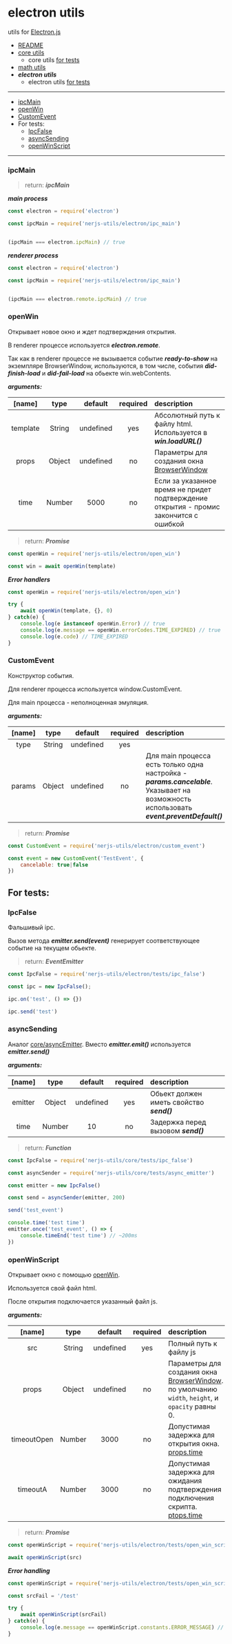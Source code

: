 # electron utils 
utils for [Electron.js](https://electronjs.org/)

- [README](../README.md)
- [core utils](./core.md#core-js-utils) 
  - core utils [for tests](./core.md#for-tests) 
- [math utils](./math.md#core-js-utils) 
- __***electron utils***__
  - electron utils [for tests](#for-tests) 

***

- [ipcMain](#ipcMain)
- [openWin](#openWin)
- [CustomEvent](#CustomEvent)
- For tests:
  - [IpcFalse](#IpcFalse)
  - [asyncSending](#asyncSending)
  - [openWinScript](#openWinScript)

***

### ipcMain

> return: ***ipcMain*** 

***main process***

```js
const electron = require('electron')

const ipcMain = require('nerjs-utils/electron/ipc_main')


(ipcMain === electron.ipcMain) // true

```

***renderer process***

```js
const electron = require('electron')

const ipcMain = require('nerjs-utils/electron/ipc_main')


(ipcMain === electron.remote.ipcMain) // true

```

### openWin 

Открывает новое окно и ждет подтверждения открытия. 

В renderer процессе используется ***electron.remote***.  

Так как в renderer процессе не вызывается событие ***ready-to-show*** на экземпляре BrowserWindow, используются, в том числе, события ***did-finish-load*** и ***did-fail-load*** на обьекте win.webContents. 



***arguments:***

| [name] | type | default | required | description |
| :--: | :--: | :--:| :--: | :-- | 
| template | String | undefined | yes | Абсолютный путь к файлу html. Используется в ***win.loadURL()*** | 
| props | Object | undefined | no | Параметры для создания окна [BrowserWindow](https://electronjs.org/docs/api/browser-window#new-browserwindowoptions) | 
| time | Number | 5000 | no | Если за указанное время не придет подтверждение открытия - промис закончится с ошибкой |

> return: ***Promise*** 


```js
const openWin = require('nerjs-utils/electron/open_win')

const win = await openWin(template)
```

***Error handlers***

```js
const openWin = require('nerjs-utils/electron/open_win')

try {
    await openWin(template, {}, 0)
} catch(e) {
    console.log(e instanceof openWin.Error) // true
    console.log(e.message == openWin.errorCodes.TIME_EXPIRED) // true 
    console.log(e.code) // TIME_EXPIRED
}

```

### CustomEvent 

Конструктор события. 

Для renderer процесса используется window.CustomEvent.

Для main процесса - неполноценная эмуляция.


***arguments:***

| [name] | type | default | required | description |
| :--: | :--: | :--:| :--: | :-- | 
| type | String | undefined | yes | |
| params | Object | undefined | no | Для main процесса есть только одна настройка - ***params.cancelable***. Указывает на возможность использовать ***event.preventDefault()*** |

> return: ***Promise*** 


```js
const CustomEvent = require('nerjs-utils/electron/custom_event')

const event = new CustomEvent('TestEvent', {
    cancelable: true|false
})
```

## For tests:

### IpcFalse

Фальшивый ipc. 

Вызов метода ***emitter.send(event)*** генерирует соответствующее событие на текущем обьекте.

> return: ***EventEmitter*** 


```js
const IpcFalse = require('nerjs-utils/electron/tests/ipc_false')

const ipc = new IpcFalse();

ipc.on('test', () => {})

ipc.send('test')

```

### asyncSending 

Аналог [core/asyncEmitter](./core.md#asyncEmitter). 
Вместо ***emitter.emit()*** используется ***emitter.send()***

***arguments:***

| [name] | type | default | required | description | 
| :--: | :--: | :--:| :--: | :-- | 
| emitter | Object | undefined | yes | Обьект должен иметь свойство ***send()*** | 
| time | Number | 10 | no | Задержка перед вызовом ***send()*** | 

> return: ***Function***

```js
const IpcFalse = require('nerjs-utils/core/tests/ipc_false')

const asyncSender = require('nerjs-utils/core/tests/async_emitter')

const emitter = new IpcFalse()

const send = asyncSender(emitter, 200)

send('test_event')

console.time('test time')
emitter.once('test_event', () => {
    console.timeEnd('test time') // ~200ms
})


```

### openWinScript 

Открывает окно с помощью [openWin](#openWin). 

Используется свой файл html. 

После открытия подключается указанный файл js.



***arguments:***

| [name] | type | default | required | description | 
| :--: | :--: | :--:| :--: | :-- | 
| src | String | undefined | yes | Полный путь к файлу js | 
| props | Object | undefined | no | Параметры для создания окна [BrowserWindow](https://electronjs.org/docs/api/browser-window#new-browserwindowoptions). по умолчанию `width`, `height`, и `opacity` равны 0. | 
| timeoutOpen | Number | 3000 | no | Допустимая задержка для открытия окна. [props.time](#openWin) | 
| timeoutA | Number | 3000 | no | Допустимая задержка для ожидания подтверждения подключения скрипта. [ptops.time](./core.md#asyncListener) | 

> return: ***Promise*** 

```js
const openWinScript = require('nerjs-utils/electron/tests/open_win_script')

await openWinScript(src)

```

***Error handling*** 
```js
const openWinScript = require('nerjs-utils/electron/tests/open_win_script')

const srcFail = '/test' 

try {
    await openWinScript(srcFail)
} catch(e) {
    console.log(e.message == openWinScript.constants.ERROR_MESSAGE) //  true
}